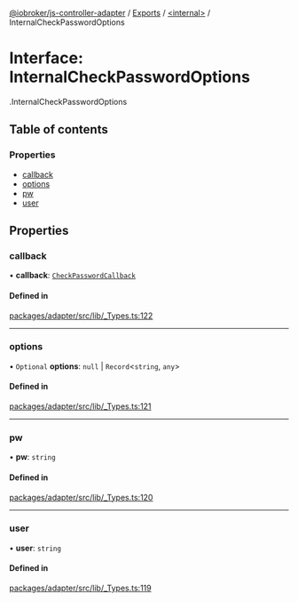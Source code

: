 [@iobroker/js-controller-adapter](../README.md) / [Exports](../modules.md) / [<internal\>](../modules/internal_.md) / InternalCheckPasswordOptions

# Interface: InternalCheckPasswordOptions

[<internal>](../modules/internal_.md).InternalCheckPasswordOptions

## Table of contents

### Properties

- [callback](internal_.InternalCheckPasswordOptions.md#callback)
- [options](internal_.InternalCheckPasswordOptions.md#options)
- [pw](internal_.InternalCheckPasswordOptions.md#pw)
- [user](internal_.InternalCheckPasswordOptions.md#user)

## Properties

### callback

• **callback**: [`CheckPasswordCallback`](../modules/internal_.md#checkpasswordcallback)

#### Defined in

[packages/adapter/src/lib/_Types.ts:122](https://github.com/ioBroker/ioBroker.js-controller/blob/d4765032/packages/adapter/src/lib/_Types.ts#L122)

___

### options

• `Optional` **options**: ``null`` \| `Record`<`string`, `any`\>

#### Defined in

[packages/adapter/src/lib/_Types.ts:121](https://github.com/ioBroker/ioBroker.js-controller/blob/d4765032/packages/adapter/src/lib/_Types.ts#L121)

___

### pw

• **pw**: `string`

#### Defined in

[packages/adapter/src/lib/_Types.ts:120](https://github.com/ioBroker/ioBroker.js-controller/blob/d4765032/packages/adapter/src/lib/_Types.ts#L120)

___

### user

• **user**: `string`

#### Defined in

[packages/adapter/src/lib/_Types.ts:119](https://github.com/ioBroker/ioBroker.js-controller/blob/d4765032/packages/adapter/src/lib/_Types.ts#L119)
